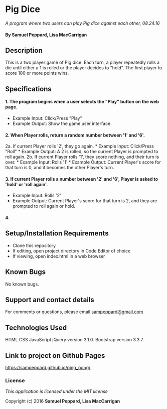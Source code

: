 # Pig Dice
_A program where two users can play Pig dice against each other, 08.24.16_

#### By **Samuel Peppard, Lisa MacCarrigan**

## Description

This is a two player game of Pig dice. Each turn, a player repeatedly rolls a die until either a 1 is rolled or the player decides to "hold". The first player to score 100 or more points wins.

## Specifications

#### 1. The program begins when a user selects the "Play" button on the web page.

* Example Input: Click/Press "Play"
* Example Output: Show the game user interface.

#### 2. When Player rolls, return a random number between '1' and '6'.
  2a. If current Player rolls '2', they go again.
    * Example Input: Click/Press "Roll"
    * Example Output: A 2 is rolled, so the current Player is prompted to roll again.
  2b. If current Player rolls '1', they score nothing, and their turn is over.
    * Example Input: Rolls '1'
    * Example Output: Current Player's score for that turn is 0, and it becomes the other Player's turn.

#### 3. If current Player rolls a number between '2' and '6', Player is asked to 'hold' or 'roll again'.

* Example Input: Rolls '2'
* Example Output: Current Player's score for that turn is 2, and they are prompted to roll again or hold.

#### 4.


## Setup/Installation Requirements

* Clone this repository
* If editing, open project directory in Code Editor of choice
* If viewing, open index.html in a web browser

## Known Bugs

No known bugs.

## Support and contact details

For comments or questions, please email sampeppard@gmail.com

## Technologies Used

HTML
CSS
JavaScript
jQuery version 3.1.0.
Bootstrap version 3.3.7.

## Link to project on Github Pages

https://sampeppard.github.io/ping_pong/

### License

*This application is licensed under the MIT license*

Copyright (c) 2016 **Samuel Peppard, Lisa MacCarrigan**
